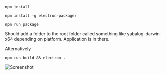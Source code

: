 ```npm install```

```npm install -g electron-packager```

```npm run package```

Should add a folder to the root folder called something like yabalog-darwin-x64 depending on platform.
Application is in there.

Alternatively 

```npm run build && electron .```


![Screenshot](https://github.com/clintonmedbery/yabalog/blob/master/yabalog%20screen%202019-04-08%20at%2011.01.28%20PM.png)
